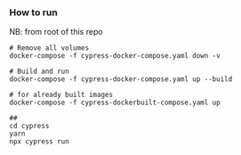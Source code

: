 ### How to run

NB: from root of this repo
```shell
# Remove all volumes
docker-compose -f cypress-docker-compose.yaml down -v

# Build and run
docker-compose -f cypress-docker-compose.yaml up --build

# for already built images
docker-compose -f cypress-dockerbuilt-compose.yaml up

##
cd cypress
yarn
npx cypress run
```